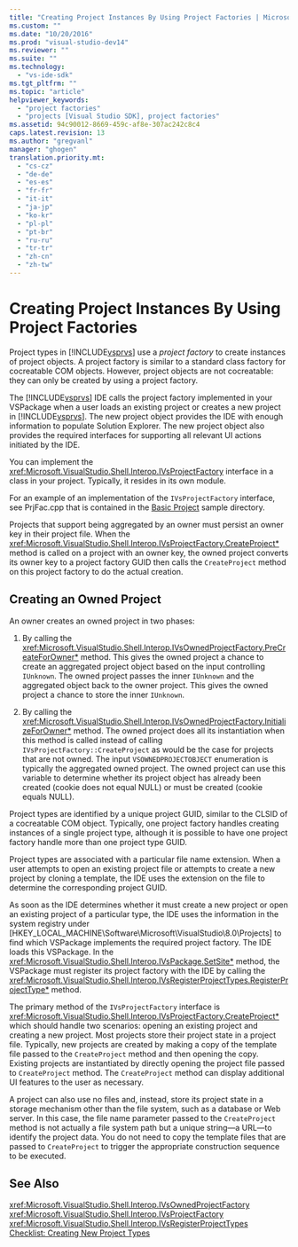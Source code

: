```yaml
---
title: "Creating Project Instances By Using Project Factories | Microsoft Docs"
ms.custom: ""
ms.date: "10/20/2016"
ms.prod: "visual-studio-dev14"
ms.reviewer: ""
ms.suite: ""
ms.technology: 
  - "vs-ide-sdk"
ms.tgt_pltfrm: ""
ms.topic: "article"
helpviewer_keywords: 
  - "project factories"
  - "projects [Visual Studio SDK], project factories"
ms.assetid: 94c90012-8669-459c-af8e-307ac242c8c4
caps.latest.revision: 13
ms.author: "gregvanl"
manager: "ghogen"
translation.priority.mt: 
  - "cs-cz"
  - "de-de"
  - "es-es"
  - "fr-fr"
  - "it-it"
  - "ja-jp"
  - "ko-kr"
  - "pl-pl"
  - "pt-br"
  - "ru-ru"
  - "tr-tr"
  - "zh-cn"
  - "zh-tw"
---
```

# Creating Project Instances By Using Project Factories
Project types in [!INCLUDE[vsprvs](../code-quality/includes/vsprvs_md.md)] use a *project factory* to create instances of project objects. A project factory is similar to a standard class factory for cocreatable COM objects. However, project objects are not cocreatable: they can only be created by using a project factory.  
  
 The [!INCLUDE[vsprvs](../code-quality/includes/vsprvs_md.md)] IDE calls the project factory implemented in your VSPackage when a user loads an existing project or creates a new project in [!INCLUDE[vsprvs](../code-quality/includes/vsprvs_md.md)]. The new project object provides the IDE with enough information to populate Solution Explorer. The new project object also provides the required interfaces for supporting all relevant UI actions initiated by the IDE.  
  
 You can implement the <xref:Microsoft.VisualStudio.Shell.Interop.IVsProjectFactory> interface in a class in your project. Typically, it resides in its own module.  
  
 For an example of an implementation of the `IVsProjectFactory` interface, see PrjFac.cpp that is contained in the [Basic Project](http://msdn.microsoft.com/en-us/385fd2a3-d9f1-4808-87c2-a3f05a91fc36) sample directory.  
  
 Projects that support being aggregated by an owner must persist an owner key in their project file. When the <xref:Microsoft.VisualStudio.Shell.Interop.IVsProjectFactory.CreateProject*> method is called on a project with an owner key, the owned project converts its owner key to a project factory GUID then calls the `CreateProject` method on this project factory to do the actual creation.  
  
## Creating an Owned Project  
 An owner creates an owned project in two phases:  
  
1.  By calling the <xref:Microsoft.VisualStudio.Shell.Interop.IVsOwnedProjectFactory.PreCreateForOwner*> method. This gives the owned project a chance to create an aggregated project object based on the input controlling `IUnknown`. The owned project passes the inner `IUnknown` and the aggregated object back to the owner project. This gives the owned project a chance to store the inner `IUnknown`.  
  
2.  By calling the <xref:Microsoft.VisualStudio.Shell.Interop.IVsOwnedProjectFactory.InitializeForOwner*> method. The owned project does all its instantiation when this method is called instead of calling `IVsProjectFactory::CreateProject` as would be the case for projects that are not owned. The input `VSOWNEDPROJECTOBJECT` enumeration is typically the aggregated owned project. The owned project can use this variable to determine whether its project object has already been created (cookie does not equal NULL) or must be created (cookie equals NULL).  
  
 Project types are identified by a unique project GUID, similar to the CLSID of a cocreatable COM object. Typically, one project factory handles creating instances of a single project type, although it is possible to have one project factory handle more than one project type GUID.  
  
 Project types are associated with a particular file name extension. When a user attempts to open an existing project file or attempts to create a new project by cloning a template, the IDE uses the extension on the file to determine the corresponding project GUID.  
  
 As soon as the IDE determines whether it must create a new project or open an existing project of a particular type, the IDE uses the information in the system registry under [HKEY_LOCAL_MACHINE\Software\Microsoft\VisualStudio\8.0\Projects] to find which VSPackage implements the required project factory. The IDE loads this VSPackage. In the <xref:Microsoft.VisualStudio.Shell.Interop.IVsPackage.SetSite*> method, the VSPackage must register its project factory with the IDE by calling the <xref:Microsoft.VisualStudio.Shell.Interop.IVsRegisterProjectTypes.RegisterProjectType*> method.  
  
 The primary method of the `IVsProjectFactory` interface is <xref:Microsoft.VisualStudio.Shell.Interop.IVsProjectFactory.CreateProject*> which should handle two scenarios: opening an existing project and creating a new project. Most projects store their project state in a project file. Typically, new projects are created by making a copy of the template file passed to the `CreateProject` method and then opening the copy. Existing projects are instantiated by directly opening the project file passed to `CreateProject` method. The `CreateProject` method can display additional UI features to the user as necessary.  
  
 A project can also use no files and, instead, store its project state in a storage mechanism other than the file system, such as a database or Web server. In this case, the file name parameter passed to the `CreateProject` method is not actually a file system path but a unique string—a URL—to identify the project data. You do not need to copy the template files that are passed to `CreateProject` to trigger the appropriate construction sequence to be executed.  
  
## See Also  
 <xref:Microsoft.VisualStudio.Shell.Interop.IVsOwnedProjectFactory>   
 <xref:Microsoft.VisualStudio.Shell.Interop.IVsProjectFactory>   
 <xref:Microsoft.VisualStudio.Shell.Interop.IVsRegisterProjectTypes>   
 [Checklist: Creating New Project Types](../extensibility-internals/checklist--creating-new-project-types.md)